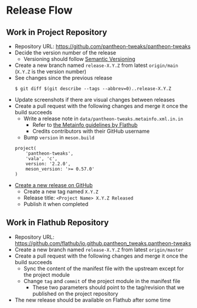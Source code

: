 # Release Flow
## Work in Project Repository
- Repository URL: https://github.com/pantheon-tweaks/pantheon-tweaks
- Decide the version number of the release
    - Versioning should follow [Semantic Versioning](https://semver.org/)
- Create a new branch named `release-X.Y.Z` from latest `origin/main` (`X.Y.Z` is the version number)
- See changes since the previous release  
    ```
    $ git diff $(git describe --tags --abbrev=0)..release-X.Y.Z
    ```
- Update screenshots if there are visual changes between releases
- Create a pull request with the following changes and merge it once the build succeeds
    - Write a release note in `data/pantheon-tweaks.metainfo.xml.in.in`
        - Refer to [the Metainfo guidelines by Flathub](https://docs.flathub.org/docs/for-app-authors/metainfo-guidelines)
        - Credits contributors with their GitHub username
    - Bump `version` in `meson.build`  
    ```meson
    project(
        'pantheon-tweaks',
        'vala', 'c',
        version: '2.2.0',
        meson_version: '>= 0.57.0'
    )
    ```
- [Create a new release on GitHub](https://github.com/pantheon-tweaks/pantheon-tweaks/releases/new)
    - Create a new tag named `X.Y.Z`
    - Release title: `<Project Name> X.Y.Z Released`
    - Publish it when completed

## Work in Flathub Repository
- Repository URL: https://github.com/flathub/io.github.pantheon_tweaks.pantheon-tweaks
- Create a new branch named `release-X.Y.Z` from latest `origin/master`
- Create a pull request with the following changes and merge it once the build succeeds
    - Sync the content of the manifest file with the upstream except for the project module
    - Change `tag` and `commit` of the project module in the manifest file
        - These two parameters should point to the tag/revision that we published on the project repository
- The new release should be available on Flathub after some time
